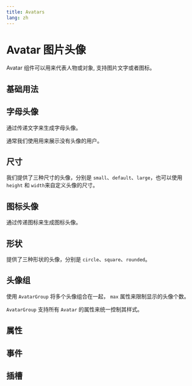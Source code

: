 ```yaml
---
title: Avatars
lang: zh
---
```


<script setup lang="ts">
  import props from "../../../example/avatar/description/zh-props.ts";
  import events from "../../../example/avatar/description/zh-events.ts";
  import slots from "../../../example/avatar/description/zh-slots.ts";
</script>

# Avatar 图片头像

Avatar 组件可以用来代表人物或对象, 支持图片文字或者图标。

## 基础用法

<demo src="../../../example/avatar/basic.vue" />

## 字母头像

通过传递文字来生成字母头像。

<demo src="../../../example/avatar/letter.vue" />

通常我们使用用来展示没有头像的用户。

<demo src="../../../example/avatar/no-avatar.vue" />

## 尺寸

我们提供了三种尺寸的头像，分别是 `small`、`default`、`large`，也可以使用 `height` 和 `width`来自定义头像的尺寸。

<demo src="../../../example/avatar/size.vue" />

## 图标头像

通过传递图标来生成图标头像。

<demo src="../../../example/avatar/icon.vue" />

## 形状

提供了三种形状的头像，分别是 `circle`、`square`、`rounded`。

<demo src="../../../example/avatar/variant.vue" />

## 头像组

使用 `AvatarGroup` 将多个头像组合在一起， `max` 属性来限制显示的头像个数。

`AvatarGroup` 支持所有 `Avatar` 的属性来统一控制其样式。

<demo src="../../../example/avatar/group.vue" />

## 属性
<table-block type="propsZh" :data="props" />


## 事件
<table-block type="eventsZh" :data="events" />


## 插槽
<table-block type="slotsZh" :data="slots" />
